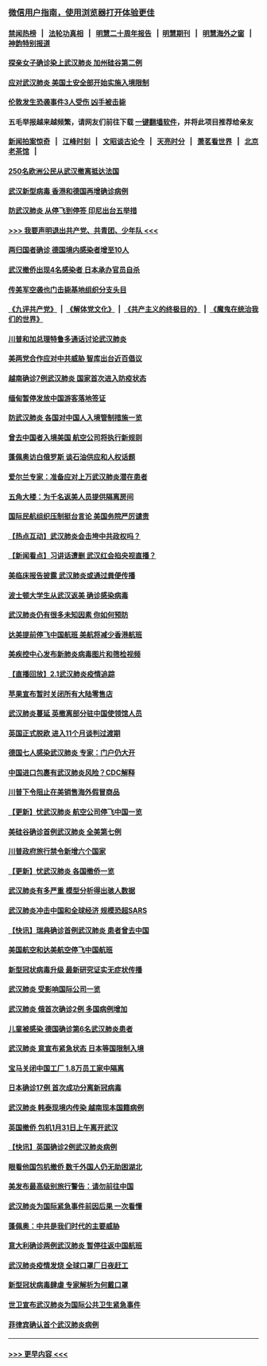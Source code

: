 ### [微信用户指南，使用浏览器打开体验更佳](https://github.com/gfw-breaker/banned-news1/blob/master/indexes/wechat-guide.md?t=0)
#### [禁闻热榜](热点新闻.md?t=0)  &nbsp;&nbsp;|&nbsp;&nbsp; [法轮功真相](https://github.com/gfw-breaker/truth/blob/master/README.md?t=0) &nbsp;&nbsp;|&nbsp;&nbsp; [明慧二十周年报告](https://github.com/gfw-breaker/mh-reports/blob/master/README.md?t=0) &nbsp;&nbsp;|&nbsp;&nbsp;[明慧期刊](https://github.com/gfw-breaker/mh-qikan) &nbsp;&nbsp;|&nbsp;&nbsp; [明慧海外之窗](https://github.com/gfw-breaker/mh-news/blob/master/README.md?t=0) &nbsp;&nbsp;|&nbsp;&nbsp; [神韵特别报道](https://github.com/gfw-breaker/mh-news/blob/master/shenyun.md?t=0)
#### [探亲女子确诊染上武汉肺炎 加州硅谷第二例](../pages/nsc418/n11839784.md?t=02031822) 
#### [应对武汉肺炎 美国土安全部开始实施入境限制](../pages/nsc418/n11839729.md?t=02031822) 
#### [伦敦发生恐袭事件3人受伤 凶手被击毙](../pages/nsc418/n11839442.md?t=02031822) 
#### 五毛举报越来越频繁，请网友们前往下载 [一键翻墙软件](https://github.com/gfw-breaker/ssr-accounts)，并将此项目推荐给亲友
#### [新闻拍案惊奇](https://github.com/gfw-breaker/banned-news1/blob/master/pages/link4.md) &nbsp;&nbsp;|&nbsp;&nbsp; [江峰时刻](https://github.com/gfw-breaker/banned-news1/blob/master/pages/link4.md) &nbsp;&nbsp;|&nbsp;&nbsp; [文昭谈古论今](https://github.com/gfw-breaker/banned-news1/blob/master/pages/link4.md) &nbsp;&nbsp;|&nbsp;&nbsp; [天亮时分](https://github.com/gfw-breaker/banned-news1/blob/master/pages/link4.md) &nbsp;&nbsp;|&nbsp;&nbsp; [萧茗看世界](https://github.com/gfw-breaker/banned-news1/blob/master/pages/link4.md) &nbsp;&nbsp;|&nbsp;&nbsp; [北京老茶馆](https://github.com/gfw-breaker/banned-news1/blob/master/pages/link4.md) &nbsp;&nbsp;|&nbsp;&nbsp; 
#### [250名欧洲公民从武汉撤离抵达法国](../pages/nsc418/n11839438.md?t=02031822) 
#### [武汉新型病毒 香港和德国再增确诊病例](../pages/nsc418/n11839381.md?t=02031822) 
#### [防武汉肺炎 从停飞到停签 印尼出台五举措](../pages/nsc418/n11839282.md?t=02031822) 
#### [>>> 我要声明退出共产党、共青团、少年队 <<<](https://github.com/begood0513/goodnews/blob/master/quit/letter.md) 
#### [两归国者确诊 德国境内感染者增至10人](../pages/nsc418/n11839164.md?t=02031822) 
#### [武汉撤侨出现4名感染者 日本承办官员自杀](../pages/nsc418/n11839044.md?t=02031822) 
#### [传美军空袭也门击毙基地组织分支头目](../pages/nsc418/n11839210.md?t=02031822) 
#### [《九评共产党》](https://github.com/begood0513/9ping.md/blob/master/README.md) &nbsp;|&nbsp; [《解体党文化》](../../../../jtdwh.md/blob/master/README.md)  &nbsp;|&nbsp; [《共产主义的终极目的》](../../../../gczydzjmd.md/blob/master/README.md) &nbsp;|&nbsp; [《魔鬼在统治我们的世界》](../../../../mgztzwmdsj.md/blob/master/README.md) 
#### [川普和加总理特鲁多通话讨论武汉肺炎](../pages/nsc418/n11839128.md?t=02031822) 
#### [美两党合作应对中共威胁 智库出台近百倡议](../pages/nsc418/n11838437.md?t=02031822) 
#### [越南确诊7例武汉肺炎 国家首次进入防疫状态](../pages/nsc418/n11838860.md?t=02031822) 
#### [缅甸暂停发放中国游客落地签证](../pages/nsc418/n11838730.md?t=02031822) 
#### [防武汉肺炎 各国对中国人入境管制措施一览](../pages/nsc418/n11838726.md?t=02031822) 
#### [曾去中国者入境美国 航空公司将执行新规则](../pages/nsc418/n11838375.md?t=02031822) 
#### [蓬佩奥访白俄罗斯 谈石油供应和人权话题](../pages/nsc418/n11838242.md?t=02031822) 
#### [爱尔兰专家：准备应对上万武汉肺炎潜在患者](../pages/nsc418/n11837978.md?t=02031822) 
#### [五角大楼：为千名返美人员提供隔离房间](../pages/nsc418/n11837831.md?t=02031822) 
#### [国际民航组织压制挺台言论 美国务院严厉谴责](../pages/nsc418/n11837791.md?t=02031822) 
#### [【热点互动】武汉肺炎会击垮中共政权吗？](../pages/nsc418/n11837779.md?t=02031822) 
#### [【新闻看点】习讲话遭删 武汉红会掐央视直播？](../pages/nsc418/n11837573.md?t=02031822) 
#### [美临床报告披露 武汉肺炎或通过粪便传播](../pages/nsc418/n11837626.md?t=02031822) 
#### [波士顿大学生从武汉返美 确诊感染病毒](../pages/nsc418/n11837580.md?t=02031822) 
#### [武汉肺炎仍有很多未知因素 你如何预防](../pages/nsc418/n11837666.md?t=02031822) 
#### [达美提前停飞中国航班 美航将减少香港航班](../pages/nsc418/n11837649.md?t=02031822) 
#### [美疾控中心发布新肺炎病毒图片和筛检视频](../pages/nsc418/n11837491.md?t=02031822) 
#### [【直播回放】2.1武汉肺炎疫情追踪](../pages/nsc418/n11837232.md?t=02031822) 
#### [苹果宣布暂时关闭所有大陆零售店](../pages/nsc418/n11837097.md?t=02031822) 
#### [武汉肺炎蔓延 英撤离部分驻中国使领馆人员](../pages/nsc418/n11837061.md?t=02031822) 
#### [英国正式脱欧 进入11个月谈判过渡期](../pages/nsc418/n11836911.md?t=02031822) 
#### [德国七人感染武汉肺炎 专家：门户仍大开](../pages/nsc418/n11836344.md?t=02031822) 
#### [中国进口包裹有武汉肺炎风险？CDC解释](../pages/nsc418/n11836321.md?t=02031822) 
#### [川普下令阻止在美销售海外假冒商品](../pages/nsc418/n11836261.md?t=02031822) 
#### [【更新】忧武汉肺炎 航空公司停飞中国一览](../pages/nsc418/n11835931.md?t=02031822) 
#### [美硅谷确诊首例武汉肺炎 全美第七例](../pages/nsc418/n11836093.md?t=02031822) 
#### [川普政府旅行禁令新增六个国家](../pages/nsc418/n11836083.md?t=02031822) 
#### [【更新】忧武汉肺炎 各国撤侨一览](../pages/nsc418/n11835673.md?t=02031822) 
#### [武汉肺炎有多严重 模型分析得出骇人数据](../pages/nsc418/n11835829.md?t=02031822) 
#### [武汉肺炎冲击中国和全球经济 规模恐超SARS](../pages/nsc418/n11835652.md?t=02031822) 
#### [【快讯】瑞典确诊首例武汉肺炎 患者曾去中国](../pages/nsc418/n11835675.md?t=02031822) 
#### [美国航空和达美航空停飞中国航班](../pages/nsc418/n11835567.md?t=02031822) 
#### [新型冠状病毒升级 最新研究证实无症状传播](../pages/nsc418/n11835589.md?t=02031822) 
#### [武汉肺炎 受影响国际公司一览](../pages/nsc418/n11835538.md?t=02031822) 
#### [武汉肺炎 俄首次确诊2例 多国病例增加](../pages/nsc418/n11835295.md?t=02031822) 
#### [儿童被感染 德国确诊第6名武汉肺炎患者](../pages/nsc418/n11835338.md?t=02031822) 
#### [武汉肺炎 意宣布紧急状态 日本等国限制入境](../pages/nsc418/n11835062.md?t=02031822) 
#### [宝马关闭中国工厂 1.8万员工家中隔离](../pages/nsc418/n11835128.md?t=02031822) 
#### [日本确诊17例 首次成功分离新冠病毒](../pages/nsc418/n11834975.md?t=02031822) 
#### [武汉肺炎 韩泰现境内传染 越南现本国籍病例](../pages/nsc418/n11834857.md?t=02031822) 
#### [英国撤侨 包机1月31日上午离开武汉](../pages/nsc418/n11834808.md?t=02031822) 
#### [【快讯】英国确诊2例武汉肺炎病例](../pages/nsc418/n11834824.md?t=02031822) 
#### [眼看他国包机撤侨 数千外国人仍无助困湖北](../pages/nsc418/n11834010.md?t=02031822) 
#### [美发布最高级别旅行警告：请勿前往中国](../pages/nsc418/n11834038.md?t=02031822) 
#### [武汉肺炎为国际紧急事件前因后果 一次看懂](../pages/nsc418/n11833893.md?t=02031822) 
#### [蓬佩奥：中共是我们时代的主要威胁](../pages/nsc418/n11833434.md?t=02031822) 
#### [意大利确诊两例武汉肺炎 暂停往返中国航班](../pages/nsc418/n11833483.md?t=02031822) 
#### [武汉肺炎疫情发烧 全球口罩厂日夜赶工](../pages/nsc418/n11833528.md?t=02031822) 
#### [新型冠状病毒肆虐 专家解析为何戴口罩](../pages/nsc418/n11833332.md?t=02031822) 
#### [世卫宣布武汉肺炎为国际公共卫生紧急事件](../pages/nsc418/n11833455.md?t=02031822) 
#### [菲律宾确认首个武汉肺炎病例](../pages/nsc418/n11833162.md?t=02031822) 

----
#### [ >>> 更早内容 <<< ](../indexes/nsc418-earlier.md)
